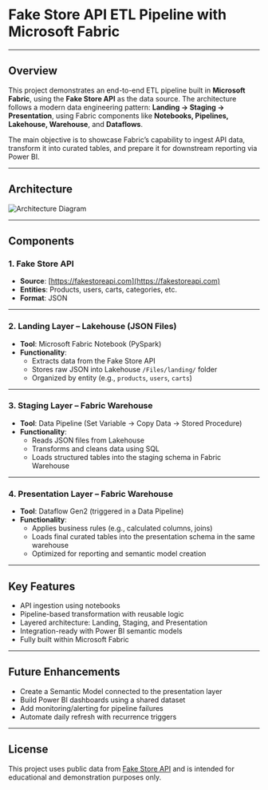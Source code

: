 # Fake Store API ETL Pipeline with Microsoft Fabric

---

## Overview

This project demonstrates an end-to-end ETL pipeline built in **Microsoft Fabric**, using the **Fake Store API** as the data source. The architecture follows a modern data engineering pattern: **Landing → Staging → Presentation**, using Fabric components like **Notebooks, Pipelines, Lakehouse, Warehouse**, and **Dataflows**.

The main objective is to showcase Fabric’s capability to ingest API data, transform it into curated tables, and prepare it for downstream reporting via Power BI.

---

## Architecture

![Architecture Diagram](link_to_your_image_if_any)

---

## Components

### 1. Fake Store API

- **Source**: [https://fakestoreapi.com](https://fakestoreapi.com)
- **Entities**: Products, users, carts, categories, etc.
- **Format**: JSON

---

### 2. Landing Layer – Lakehouse (JSON Files)

- **Tool**: Microsoft Fabric Notebook (PySpark)
- **Functionality**:
  - Extracts data from the Fake Store API
  - Stores raw JSON into Lakehouse `/Files/landing/` folder
  - Organized by entity (e.g., `products`, `users`, `carts`)

---

### 3. Staging Layer – Fabric Warehouse

- **Tool**: Data Pipeline (Set Variable → Copy Data → Stored Procedure)
- **Functionality**:
  - Reads JSON files from Lakehouse
  - Transforms and cleans data using SQL
  - Loads structured tables into the staging schema in Fabric Warehouse

---

### 4. Presentation Layer – Fabric Warehouse

- **Tool**: Dataflow Gen2 (triggered in a Data Pipeline)
- **Functionality**:
  - Applies business rules (e.g., calculated columns, joins)
  - Loads final curated tables into the presentation schema in the same warehouse
  - Optimized for reporting and semantic model creation

---

## Key Features

- API ingestion using notebooks
- Pipeline-based transformation with reusable logic
- Layered architecture: Landing, Staging, and Presentation
- Integration-ready with Power BI semantic models
- Fully built within Microsoft Fabric

---

## Future Enhancements

- Create a Semantic Model connected to the presentation layer
- Build Power BI dashboards using a shared dataset
- Add monitoring/alerting for pipeline failures
- Automate daily refresh with recurrence triggers


---

## License

This project uses public data from [Fake Store API](https://fakestoreapi.com) and is intended for educational and demonstration purposes only.

